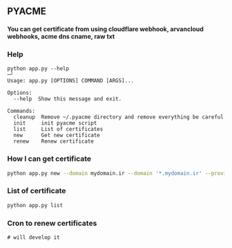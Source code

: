 ## PYACME
#### You can get certificate from using cloudflare webhook, arvancloud webhooks, acme dns cname, raw txt 

### Help
    python app.py --help                                                                                                                                                                                         ─╯
    Usage: app.py [OPTIONS] COMMAND [ARGS]...
    
    Options:
      --help  Show this message and exit.
    
    Commands:
      cleanup  Remove ~/.pyacme directory and remove everything be careful
      init     init pyacme script
      list     List of certificates
      new      Get new certificate
      renew    Renew certificate

### How I can get certificate

```bash
python app.py new --domain mydomain.ir --domain '*.mydomain.ir' --provider cloudflare --email mygmail@gmail.com --access-token 'cloudflare-access-token' --renew-command 'docker restart mycontainer_name'
```


### List of certificate
```bash
python app.py list
```


### Cron to renew certificates
```
# will develop it
```
